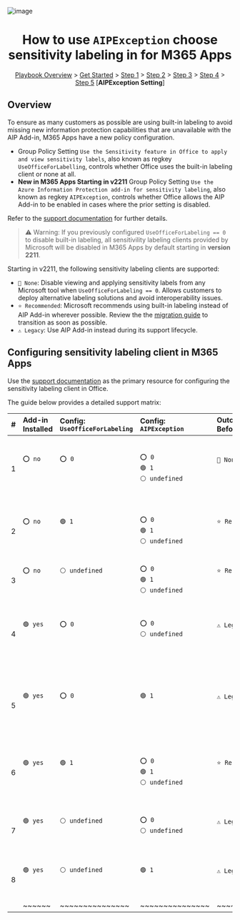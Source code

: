 ![image](https://user-images.githubusercontent.com/43501191/195164735-920ec45a-cd2c-41a1-9d22-6a557ca9ddc3.png)


<h1 align="center">How to use <code>AIPException</code> choose sensitivity labeling in for M365 Apps</h1>

<p align="center">
<a href="https://aka.ms/AIP2MIP/HowTo/GetStarted">Playbook Overview</a> > <a href="../GetStarted">Get Started</a> > <a href="../AIP2MIPStep1">Step 1</a> > <a href="../AIP2MIPStep2">Step 2</a>  > <a href="../AIP2MIPStep3">Step 3</a>  > <a href="../AIP2MIPStep4">Step 4</a> > <a href="../AIP2MIPStep5">Step 5</a> [<b>AIPException Setting</b>]
</p>

## Overview
To ensure as many customers as possible are using built-in labeling to avoid missing new information protection capabilities that are unavailable with the AIP Add-in, M365 Apps have a new policy configuration.

- Group Policy Setting `Use the Sensitivity feature in Office to apply and view sensitivity labels`, also known as regkey `UseOfficeForLabelling`, controls whether Office uses the built-in labeling client or none at all.
- **New in M365 Apps Starting in v2211** Group Policy Setting `Use the Azure Information Protection add-in for sensitivity labeling`, also known as regkey `AIPException`, controls whether Office allows the AIP Add-in to be enabled in cases where the prior setting is disabled.

Refer to the [support documentation](https://learn.microsoft.com/en-us/microsoft-365/compliance/sensitivity-labels-aip?view=o365-worldwide#how-to-configure-newer-versions-of-office-to-enable-the-aip-add-in) for further details.

> ⚠️ Warning: If you previously configured `UseOfficeForLabeling == 0` to disable built-in labeling, all sensitivility labeling clients provided by Microsoft will be disabled in M365 Apps by default starting in **version 2211**.

Starting in v2211, the following sensitivity labeling clients are supported:

- `🚫 None`: Disable viewing and applying sensitivity labels from any Microsoft tool when `UseOfficeForLabeling == 0`. Allows customers to deploy alternative labeling solutions and avoid interoperability issues.
- `⭐ Recommended`: Microsoft recommends using built-in labeling instead of AIP Add-in wherever possible. Review the the [migration guide](GetStarted.md) to transition as soon as possible.
- `⚠️ Legacy`: Use AIP Add-in instead during its support lifecycle.


## Configuring sensitivity labeling client in M365 Apps

Use the [support documentation](https://learn.microsoft.com/en-us/microsoft-365/compliance/sensitivity-labels-aip) as the primary resource for configuring the sensitivity labeling client in Office.

The guide below provides a detailed support matrix:

|   #   | Add-in Installed  | Config:<br>`UseOfficeForLabeling`   | Config:<br>`AIPException`   | Outcome<br>Before v2211   | Outcome<br>After v2211   | Change Management |
| :---: | :---             | :---                              | :---                       | :---                      | :---                  | :--- | 
| 1     | `⭕ no`<br><br><br>| `⭕ 0`<br><br><br>       | `⭕ 0`<br>`🟢 1`<br>`⚪ undefined`    | `🚫 None`<br><br><br>| `🚫 None`<br><br><br>| `🟢⚪⚪`<br>No change. Labeling from Microsoft is disabled (e.g., uses 3P labeling) |
| 2     | `⭕ no`<br><br><br>| `🟢 1`<br><br><br>       | `⭕ 0`<br>`🟢 1`<br>`⚪ undefined`    | `⭐ Recommended`<br><br><br> | `⭐ Recommended`<br><br><br> | `🟢⚪⚪`<br>No change. Admin explicitly chooses built-in labeling |
| 3     | `⭕ no`<br><br><br>| `⚪ undefined`<br><br><br>| `⭕ 0`<br>`🟢 1`<br>`⚪ undefined`   | `⭐ Recommended`<br><br><br> | `⭐ Recommended`<br><br><br> | `🟢⚪⚪`<br>No change. Admin chooses default labeling |
| 4     | `🟢 yes`<br><br><br>| `⭕ 0`<br><br><br>      | `⭕ 0`<br>`⚪ undefined`<br><br>      | `⚠️ Legacy`<br><br><br>| `🚫 None`<br><br><br>| `⚪⚠️⚪`<br>User loses all labeling experience from Microsoft. To keep AIP, must use #5.|
| 5     | `🟢 yes`<br><br><br>| `⭕ 0`<br><br><br>      | `🟢 1`<br><br><br>                    | `⚠️ Legacy`<br><br><br>| `⚠️ Legacy`<br><br><br>   | `⚪⚠️⚪`<br> Admin explicitly wants AIP and must set `AIPExcepion==1`. Otherwise, AIP disabled.|
| 6     | `🟢 yes`<br><br><br>| `🟢 1`<br><br><br>      | `⭕ 0`<br>`🟢 1`<br>`⚪ undefined`    | `⭐ Recommended`<br><br><br> | `⭐ Recommended`<br><br><br>   | `🟢⚪⚪`<br>No change. Admin explicitly chooses built-in labeling |
| 7     | `🟢 yes`<br><br><br>| `⚪ undefined`<br><br><br>| `⭕ 0`<br>`⚪ undefined`<br><br>    | `⚠️ Legacy`<br><br><br>| `⭐ Recommended`<br><br><br>   | `⚪⚠️⚪`<br>Admin chooses updated default using built-in labeling |
| 8     | `🟢 yes`<br><br><br>| `⚪ undefined`<br><br><br>| `🟢 1`<br><br><br>                  | `⚠️ Legacy`<br><br><br>| `⚠️ Legacy`<br><br><br>   | `⚪⚠️⚪`<br>Admin chooses to use AIP after v2211|
|  | ~~~~~~ | ~~~~~~~~~~~~~~~ | ~~~~~~~~~~~~~~~ | ~~~~~~~~~~~~ | ~~~~~~~~~~~~ |  |

